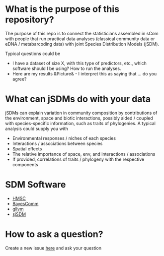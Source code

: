 # What is the purpose of this repository?

The purpose of this repo is to connect the statisticians assembled in sCom with people that run practical data analyses (classical community data or eDNA / metabarcoding data) with joint Species Distribution Models (jSDM). 

Typical questions could be

*  I have a dataset of size X, with this type of predictors, etc., which software should I be using? How to run the analyses. 
*  Here are my results &Picture& - I interpret this as saying that ... do you agree?

# What can jSDMs do with your data

jSDMs can explain variation in community composition by contributions of the environment, space and biotic interactions, possibly aided / coupled with species-specific information, such as traits of phylogenies. A typical analysis could supply you with 

* Environmental responses / niches of each species
* Interactions / associations between species
* Spatial effects
* The relative importance of space, env, and interactions / associations
* If provided, correlations of traits / phylogeny with the respective components

# SDM Software

* [HMSC](https://cran.r-project.org/web/packages/Hmsc/index.html)
* [BayesComm](https://cran.r-project.org/web/packages/BayesComm/index.html)
* [gllvm](https://cran.r-project.org/web/packages/gllvm/index.html)
* [sjSDM](https://theoreticalecology.github.io/s-jSDM/) 

# How to ask a question? 

Create a new issue [here](https://github.com/iDiv-sCom/jSDM-Help/issues) and ask your question


